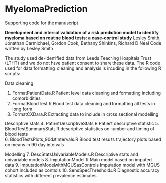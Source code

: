 # MyelomaPrediction
Supporting code for the manuscript

**Development and internal validation of a risk prediction model to identify myeloma based on routine blood tests: a case-control study**
Lesley Smith, Jonathan Carmichael, Gordon Cook, Bethany Shinkins, Richard D Neal 
Code written by Lesley Smith 

The study used de-identified data from Leeds Teaching Hospitals Trust (LTHT) and we do not have patient consent to share these data. The R code used for data formatting, cleaning and analysis is incuding in the following R scripts: 

Data cleaning
1.	FormatPatientData.R Patient level data cleaning and formatting including comorbidities
2.	FormatBloodTest.R  Blood test data cleaning and formatting all tests in long form  
3.	FormatCXDara.R Extracting data to include in cross sectional modelling 

Descriptive stats
4.	PatientDescriptiveStats.R Patient descriptive statistic
5.	BloodTestSummaryStats.R descriptive statistics on number and timing of blood tests   
6.	BloodTestsPlots_90datIntervals.R Blood test results trajectory plots based on means in 90 day intervals

Modelling
7.	DescStatsUnivariableModels.R Descriptive stats and univariable models
8.	ImputationModel.R Main model based on imputed data
9.	ImputationModelwithMGUSasControls Imputation model with MGUS cohort included as controls
10.	SensSpecThresholds.R Diagnostic accuracy statistics with different prevalence estimates 
